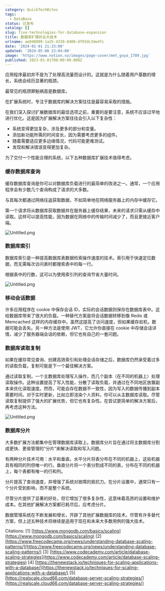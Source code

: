 ```yaml
---
category: QuickTechBites
tags:
  - DataBase
status: 已发布
catalog: []
slug: five-technologies-for-database-expansion
title: 数据库扩展的五大技术
urlname: ae048899-1a25-4338-8408-df93dc3de4fc
date: '2024-01-01 21:33:00'
updated: '2024-05-08 23:04:00'
image: 'https://www.notion.so/images/page-cover/met_goya_1789.jpg'
published: 2023-01-01T08:00:00.000Z
---
```


应用程序最初并不是为了处理高流量而设计的。这就是为什么随着用户基数的增长，系统会经历显著的瓶颈。


最常见的瓶颈罪魁祸首是数据库。


在扩展系统时，专注于数据库的解决方案往往是最容易采取的措施。


在我们深入探讨扩展数据库的最佳选项之前，重要的是要注意，系统不应该过早地进行优化。这是因为扩展解决方案往往会引入以下复杂性：

- 系统变得更加复杂，涉及更多的部分和变量。
- 添加新功能所需的时间变长，因为需要考虑更多的组件。
- 随着需要适应更多边缘情况，代码可能更难测试。
- 发现和解决错误变得更加复杂。

为了交付一个性能合理的系统，以下五种数据库扩展技术值得考虑。


### **缓存数据库查询**


缓存数据库查询是你可以对数据库负载进行的最简单的改进之一。通常，一个应用程序会有少数几个查询构成了请求的大多数。


与其每次都通过网络往返获取数据，不如简单地在网络服务器上的内存中缓存它。


第一个请求将从数据库获取数据并在服务器上缓存结果，未来的请求只需从缓存中读取。这样可以提高性能，因为数据在网络中的传输时间减少了，而且更接近客户端。


![Untitled.png](https://prod-files-secure.s3.us-west-2.amazonaws.com/5d24fe63-e567-4804-86f9-9fdc62e13082/90ccd300-8cb4-4392-a93f-76f7d0b7f352/Untitled.png?X-Amz-Algorithm=AWS4-HMAC-SHA256&X-Amz-Content-Sha256=UNSIGNED-PAYLOAD&X-Amz-Credential=ASIAZI2LB466ZUGSVL2A%2F20250405%2Fus-west-2%2Fs3%2Faws4_request&X-Amz-Date=20250405T053847Z&X-Amz-Expires=3600&X-Amz-Security-Token=IQoJb3JpZ2luX2VjEK3%2F%2F%2F%2F%2F%2F%2F%2F%2F%2FwEaCXVzLXdlc3QtMiJHMEUCIDloVGgJhiS00ReeKDFEg5NTvO1is7S5DZgFfcVUu%2B5LAiEAg%2BiyFywgFaTl03fekvhZcohAMbVXSvUx4hYXkum%2BhqUq%2FwMIJhAAGgw2Mzc0MjMxODM4MDUiDNcz17K09dHc86KP0SrcA1DPU1bdplFz2iRWPb%2BKCQ3OIbskumCh9oqVwQNFKitFt3U3EmckYjRMh5yOP0aOJk4RyASATk5WQqyG6eln9ltulMPC5hakoGsRk%2BUYXJkefGTwXuQvfv9P5LkWQUFwGRUsA4t1ZmCqDOmhs%2FFKGABVWDSjJTKAL6RD%2BpXsiG2UruXizBXOWPVQTtjgnp1ce93wlwsnYk7aRYoeM8rG8CRExtC%2BIts1WfJRZykcDqdnm9NEJCraUTW4Ujxsyd72apwojDQverwifztsfCM1gvDcYaoQTNN5s5eiq1Zrl1BGv2i8Q7107bhXUfC5yD87%2BMhQeEhFOprCAvCYjeDp6INX6NVpne%2BLpvduZDTsmMAURVC5lFoLcQHJDHYEwWrLGqwm2Ujx0cH40yVE%2FxQpym2VoSTnBaWEazsIlPMYrfgamv%2BmGsRH99Mr20CTsFuzv35E5iCSjeMoMdC4A%2BIpX8RDunIgqttKt62TwYB3CZ7%2FtJZd%2BvmQV9TSv6YhHf%2BUbhvZMjTfm9aYN6x8U1bXE6%2BoVjSeS6%2BVb7%2BMNmJZfD%2FwgqeXZSxl%2BfOqej3MqZkcL%2BWe06FfjTU6PFXN1ZySVnBbeBNKQWn64T5%2Fkj7FZD8PNOyxqT5BhbxhelhfMOztwr8GOqUB8XZcMhFvL6YIkpYlAONN9AquavEPXRdUbYvIef4ufWj0k2tK8mCjctbRWpymHN7TJBvsDxOFhdOaPmzDBOvdawHAVdKrXDawhs%2FrvRSNcLwt5OXqEP7Zv%2B%2FBYBjG2t6FpS%2FfaLJDDAie9a98OIFcb0lo5NTog0jYcaMSWC08Ji0syrYI9ofHB8kbIE22RPdmciIZjNmS%2B5fLJu2782O19ZVqUpwr&X-Amz-Signature=fb4a8d1cad5ff659ba855b11071f29e9f3188ed3c9d5f6c55279453909727526&X-Amz-SignedHeaders=host&x-id=GetObject)


### **数据库索引**


数据库索引是一种提高数据库表数据检索操作速度的技术。索引用于快速定位数据，而无需每次访问表时都搜索表中的每一行。


根据表中的行数，这可以为使用索引列的查询节省大量时间。


![Untitled.png](https://prod-files-secure.s3.us-west-2.amazonaws.com/5d24fe63-e567-4804-86f9-9fdc62e13082/d4109739-24f9-4adf-abd6-8eec0d12f3c8/Untitled.png?X-Amz-Algorithm=AWS4-HMAC-SHA256&X-Amz-Content-Sha256=UNSIGNED-PAYLOAD&X-Amz-Credential=ASIAZI2LB466ZUGSVL2A%2F20250405%2Fus-west-2%2Fs3%2Faws4_request&X-Amz-Date=20250405T053847Z&X-Amz-Expires=3600&X-Amz-Security-Token=IQoJb3JpZ2luX2VjEK3%2F%2F%2F%2F%2F%2F%2F%2F%2F%2FwEaCXVzLXdlc3QtMiJHMEUCIDloVGgJhiS00ReeKDFEg5NTvO1is7S5DZgFfcVUu%2B5LAiEAg%2BiyFywgFaTl03fekvhZcohAMbVXSvUx4hYXkum%2BhqUq%2FwMIJhAAGgw2Mzc0MjMxODM4MDUiDNcz17K09dHc86KP0SrcA1DPU1bdplFz2iRWPb%2BKCQ3OIbskumCh9oqVwQNFKitFt3U3EmckYjRMh5yOP0aOJk4RyASATk5WQqyG6eln9ltulMPC5hakoGsRk%2BUYXJkefGTwXuQvfv9P5LkWQUFwGRUsA4t1ZmCqDOmhs%2FFKGABVWDSjJTKAL6RD%2BpXsiG2UruXizBXOWPVQTtjgnp1ce93wlwsnYk7aRYoeM8rG8CRExtC%2BIts1WfJRZykcDqdnm9NEJCraUTW4Ujxsyd72apwojDQverwifztsfCM1gvDcYaoQTNN5s5eiq1Zrl1BGv2i8Q7107bhXUfC5yD87%2BMhQeEhFOprCAvCYjeDp6INX6NVpne%2BLpvduZDTsmMAURVC5lFoLcQHJDHYEwWrLGqwm2Ujx0cH40yVE%2FxQpym2VoSTnBaWEazsIlPMYrfgamv%2BmGsRH99Mr20CTsFuzv35E5iCSjeMoMdC4A%2BIpX8RDunIgqttKt62TwYB3CZ7%2FtJZd%2BvmQV9TSv6YhHf%2BUbhvZMjTfm9aYN6x8U1bXE6%2BoVjSeS6%2BVb7%2BMNmJZfD%2FwgqeXZSxl%2BfOqej3MqZkcL%2BWe06FfjTU6PFXN1ZySVnBbeBNKQWn64T5%2Fkj7FZD8PNOyxqT5BhbxhelhfMOztwr8GOqUB8XZcMhFvL6YIkpYlAONN9AquavEPXRdUbYvIef4ufWj0k2tK8mCjctbRWpymHN7TJBvsDxOFhdOaPmzDBOvdawHAVdKrXDawhs%2FrvRSNcLwt5OXqEP7Zv%2B%2FBYBjG2t6FpS%2FfaLJDDAie9a98OIFcb0lo5NTog0jYcaMSWC08Ji0syrYI9ofHB8kbIE22RPdmciIZjNmS%2B5fLJu2782O19ZVqUpwr&X-Amz-Signature=7dbacf4fc46e7e968d71c9fc1d9a93501647afa311d56ec49e7a10c5d23ab27f&X-Amz-SignedHeaders=host&x-id=GetObject)


### **移动会话数据**


许多应用程序在 cookie 中保存会话 ID，实际的会话数据则保存在数据库表中。这给数据库带来了很大的负载。一种替代方案是将会话数据转移到像 Redis 或 Memcached 这样的内存缓存中。虽然这提高了访问速度，但如果缓存宕机，数据可能会丢失。另一种方法是使用 JWT，它允许你直接在 cookie 中存储会话详情，减少了服务器端会话的依赖，但它也有自己的一套问题。


### **数据库读取复制**


如果在缓存常见查询、创建高效索引和处理会话存储之后，数据库仍然承受着过多的读取负载，复制可能是下一个最佳解决方案。


通过读取复制，一个主数据库处理写入操作，而几个副本（在不同的机器上）处理读取操作。这种设置提高了写入性能，分散了读取负载，并通过在不同地区放置副本来优化读取速度。然而，可能会存在数据不一致性，因为写入的数据传播到副本需要时间。对于实时更新，比如立即渲染个人资料，你可以从主数据库读取。尽管读取复制提供了强大的扩展优势，但它也有复杂性。在尝试更简单的解决方案后，再考虑这种方法。


![Untitled.png](https://prod-files-secure.s3.us-west-2.amazonaws.com/5d24fe63-e567-4804-86f9-9fdc62e13082/24928cbe-8502-42c3-8c51-57b72171cc67/Untitled.png?X-Amz-Algorithm=AWS4-HMAC-SHA256&X-Amz-Content-Sha256=UNSIGNED-PAYLOAD&X-Amz-Credential=ASIAZI2LB466ZUGSVL2A%2F20250405%2Fus-west-2%2Fs3%2Faws4_request&X-Amz-Date=20250405T053847Z&X-Amz-Expires=3600&X-Amz-Security-Token=IQoJb3JpZ2luX2VjEK3%2F%2F%2F%2F%2F%2F%2F%2F%2F%2FwEaCXVzLXdlc3QtMiJHMEUCIDloVGgJhiS00ReeKDFEg5NTvO1is7S5DZgFfcVUu%2B5LAiEAg%2BiyFywgFaTl03fekvhZcohAMbVXSvUx4hYXkum%2BhqUq%2FwMIJhAAGgw2Mzc0MjMxODM4MDUiDNcz17K09dHc86KP0SrcA1DPU1bdplFz2iRWPb%2BKCQ3OIbskumCh9oqVwQNFKitFt3U3EmckYjRMh5yOP0aOJk4RyASATk5WQqyG6eln9ltulMPC5hakoGsRk%2BUYXJkefGTwXuQvfv9P5LkWQUFwGRUsA4t1ZmCqDOmhs%2FFKGABVWDSjJTKAL6RD%2BpXsiG2UruXizBXOWPVQTtjgnp1ce93wlwsnYk7aRYoeM8rG8CRExtC%2BIts1WfJRZykcDqdnm9NEJCraUTW4Ujxsyd72apwojDQverwifztsfCM1gvDcYaoQTNN5s5eiq1Zrl1BGv2i8Q7107bhXUfC5yD87%2BMhQeEhFOprCAvCYjeDp6INX6NVpne%2BLpvduZDTsmMAURVC5lFoLcQHJDHYEwWrLGqwm2Ujx0cH40yVE%2FxQpym2VoSTnBaWEazsIlPMYrfgamv%2BmGsRH99Mr20CTsFuzv35E5iCSjeMoMdC4A%2BIpX8RDunIgqttKt62TwYB3CZ7%2FtJZd%2BvmQV9TSv6YhHf%2BUbhvZMjTfm9aYN6x8U1bXE6%2BoVjSeS6%2BVb7%2BMNmJZfD%2FwgqeXZSxl%2BfOqej3MqZkcL%2BWe06FfjTU6PFXN1ZySVnBbeBNKQWn64T5%2Fkj7FZD8PNOyxqT5BhbxhelhfMOztwr8GOqUB8XZcMhFvL6YIkpYlAONN9AquavEPXRdUbYvIef4ufWj0k2tK8mCjctbRWpymHN7TJBvsDxOFhdOaPmzDBOvdawHAVdKrXDawhs%2FrvRSNcLwt5OXqEP7Zv%2B%2FBYBjG2t6FpS%2FfaLJDDAie9a98OIFcb0lo5NTog0jYcaMSWC08Ji0syrYI9ofHB8kbIE22RPdmciIZjNmS%2B5fLJu2782O19ZVqUpwr&X-Amz-Signature=9e1a4309b37da5f12e93e046811b3a5ad042c519002c72827b93db54b5a76436&X-Amz-SignedHeaders=host&x-id=GetObject)


### **数据库分片**


大多数扩展方法都集中在管理数据库读取上。数据库分片旨在通过将主数据库分割成更快、更易管理的“分片”来解决读取和写入问题。


有两种分片技术可用：水平和垂直。水平分片将表分布在不同的机器上，这些机器具有相同的列但唯一的行。垂直分片将一个表分割成不同的表，分布在不同的机器上，每个表都有唯一的行和列。


分片提高了查询速度，并增强了系统对故障的抵抗力。在分片设置中，通常只有一个分片受到影响，而不是整个系统。


尽管分片提供了显著的好处，但它增加了很多复杂性，这意味着高昂的设置和维护成本。在其他扩展解决方案都已耗尽后，应考虑分片。


数据管理系统在不断发展和增长，开辟了其他扩展数据库的技术。尽管有许多替代方案，但上述五种技术将继续是适用于现在和未来大多数用例的强大技术。


Citations:
[1] [https://www.mongodb.com/basics/scaling](https://www.mongodb.com/basics/scaling)
[2] [https://www.freecodecamp.org/news/understanding-database-scaling-patterns/](https://www.freecodecamp.org/news/understanding-database-scaling-patterns/)
[3] [https://www.codecademy.com/article/database-scaling-strategies](https://www.codecademy.com/article/database-scaling-strategies)
[4] [https://thenewstack.io/techniques-for-scaling-applications-with-a-database/](https://thenewstack.io/techniques-for-scaling-applications-with-a-database/)
[5] [https://realscale.cloud66.com/database-server-scaling-strategies/](https://realscale.cloud66.com/database-server-scaling-strategies/)

